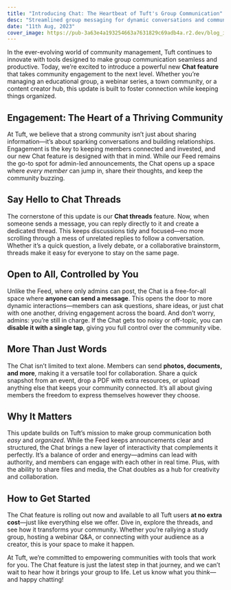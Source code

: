 ```yaml
---
title: "Introducing Chat: The Heartbeat of Tuft's Group Communication"
desc: "Streamlined group messaging for dynamic conversations and community building."
date: "11th Aug, 2023"
cover_image: https://pub-3a63e4a193254663a7631829c69adb4a.r2.dev/blog_images/introducing_chat/introducing_chat.png
---
```


In the ever-evolving world of community management, Tuft continues to innovate with tools designed to make group communication seamless and productive. Today, we’re excited to introduce a powerful new **Chat feature** that takes community engagement to the next level. Whether you’re managing an educational group, a webinar series, a town community, or a content creator hub, this update is built to foster connection while keeping things organized.

## Engagement: The Heart of a Thriving Community

At Tuft, we believe that a strong community isn’t just about sharing information—it’s about sparking conversations and building relationships. Engagement is the key to keeping members connected and invested, and our new Chat feature is designed with that in mind. While our Feed remains the go-to spot for admin-led announcements, the Chat opens up a space where _every member_ can jump in, share their thoughts, and keep the community buzzing.

## Say Hello to Chat Threads

The cornerstone of this update is our **Chat threads** feature. Now, when someone sends a message, you can reply directly to it and create a dedicated thread. This keeps discussions tidy and focused—no more scrolling through a mess of unrelated replies to follow a conversation. Whether it’s a quick question, a lively debate, or a collaborative brainstorm, threads make it easy for everyone to stay on the same page.

## Open to All, Controlled by You

Unlike the Feed, where only admins can post, the Chat is a free-for-all space where **anyone can send a message**. This opens the door to more dynamic interactions—members can ask questions, share ideas, or just chat with one another, driving engagement across the board. And don’t worry, admins: you’re still in charge. If the Chat gets too noisy or off-topic, you can **disable it with a single tap**, giving you full control over the community vibe.

## More Than Just Words

The Chat isn’t limited to text alone. Members can send **photos, documents, and more**, making it a versatile tool for collaboration. Share a quick snapshot from an event, drop a PDF with extra resources, or upload anything else that keeps your community connected. It’s all about giving members the freedom to express themselves however they choose.

## Why It Matters

This update builds on Tuft’s mission to make group communication both _easy_ and _organized_. While the Feed keeps announcements clear and structured, the Chat brings a new layer of interactivity that complements it perfectly. It’s a balance of order and energy—admins can lead with authority, and members can engage with each other in real time. Plus, with the ability to share files and media, the Chat doubles as a hub for creativity and collaboration.

## How to Get Started

The Chat feature is rolling out now and available to all Tuft users **at no extra cost**—just like everything else we offer. Dive in, explore the threads, and see how it transforms your community. Whether you’re rallying a study group, hosting a webinar Q&A, or connecting with your audience as a creator, this is your space to make it happen.

At Tuft, we’re committed to empowering communities with tools that work for you. The Chat feature is just the latest step in that journey, and we can’t wait to hear how it brings your group to life. Let us know what you think—and happy chatting!
